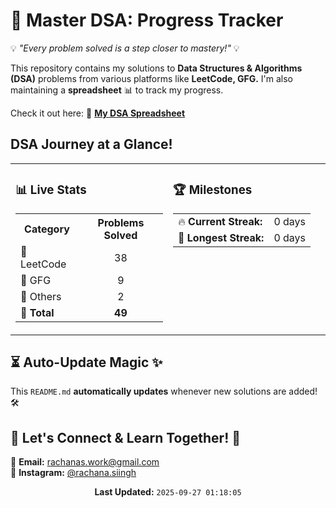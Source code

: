# 🧠 Master DSA: Progress Tracker 
                                                                                      
💡 *"Every problem solved is a step closer to mastery!"* 💡  

This repository contains my solutions to **Data Structures & Algorithms (DSA)** problems from various platforms like **LeetCode, GFG.** I'm also maintaining a **spreadsheet** 📊 to track my progress.  

Check it out here: 📌 **[My DSA Spreadsheet](https://docs.google.com/spreadsheets/d/1o4IQU2hxFrPdiGg-rlzuqP1OvgqP6gqRE3FR_ISn4vk/edit?gid=2016400795#gid=2016400795)**  


## DSA Journey at a Glance! 
<table width="100%" align="center">
  <tr>
    <td width="50%" valign="top">

### 📊 Live Stats  
<table>
  <tr>
    <th>Category</th>
    <th>Problems Solved</th>
  </tr>
  <tr>
    <td>📘 LeetCode</td>
    <td align="center">38</td>
  </tr>
  <tr>
    <td>📗 GFG</td>
    <td align="center">9</td>
  </tr>
  <tr>
    <td>🎨 Others</td>
    <td align="center">2</td>
  </tr>
  <tr>
    <td><b>🔢 Total</b></td>
    <td align="center"><b>49</b></td>
  </tr>
</table>  

</td>
<td width="50%" valign="top">

### 🏆 Milestones  
<table>
  <tr>
    <td>🔥 <b>Current Streak:</b></td>
    <td>0 days</td>
  </tr>
  <tr>
    <td>🚀 <b>Longest Streak:</b></td>
    <td>0 days</td>
  </tr>
</table>  

</td>
  </tr>
</table>


## ⏳ Auto-Update Magic ✨  
This `README.md` **automatically updates** whenever new solutions are added! 🛠️  


## 🚀 Let's Connect & Learn Together! 🤝  
📧 **Email:** [rachanas.work@gmail.com](mailto:rachanas.work@gmail.com)  
📸 **Instagram:** [@rachana.siingh](https://www.instagram.com/rachana.siingh/)  <br/>

<p align="center"><b>Last Updated:</b> <code>2025-09-27 01:18:05</code> </p>



